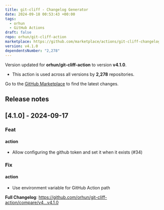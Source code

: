```yaml
---
title: git-cliff - Changelog Generator
date: 2024-09-18 00:53:43 +00:00
tags:
  - orhun
  - GitHub Actions
draft: false
repo: orhun/git-cliff-action
marketplace: https://github.com/marketplace/actions/git-cliff-changelog-generator
version: v4.1.0
dependentsNumber: "2,278"
---
```



Version updated for **orhun/git-cliff-action** to version **v4.1.0**.
- This action is used across all versions by **2,278** repositories.

Go to the [GitHub Marketplace](https://github.com/marketplace/actions/git-cliff-changelog-generator) to find the latest changes.

## Release notes

## [4.1.0] - 2024-09-17

### Feat
#### action
- Allow configuring the github token and set it when it exists (#34)

### Fix
#### action
- Use environment variable for GitHub Action path

**Full Changelog**: https://github.com/orhun/git-cliff-action/compare/v4...v4.1.0
